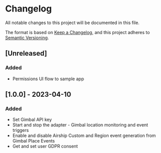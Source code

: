 # Changelog

All notable changes to this project will be documented in this file.

The format is based on [Keep a Changelog](https://keepachangelog.com/en/1.0.0/),
and this project adheres to [Semantic Versioning](https://semver.org/spec/v2.0.0.html).

## [Unreleased]

### Added

- Permissions UI flow to sample app

## [1.0.0] - 2023-04-10

### Added

- Set Gimbal API key
- Start and stop the adapter - Gimbal location monitoring and event triggers
- Enable and disable Airship Custom and Region event generation from Gimbal Place Events
- Get and set user GDPR consent
